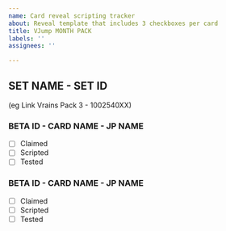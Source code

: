 ```yaml
---
name: Card reveal scripting tracker
about: Reveal template that includes 3 checkboxes per card
title: VJump MONTH PACK
labels: ''
assignees: ''

---
```


## SET NAME - SET ID
(eg Link Vrains Pack 3 - 1002540XX)  
### BETA ID - CARD NAME - JP NAME
- [ ] Claimed
- [ ] Scripted
- [ ] Tested
### BETA ID - CARD NAME - JP NAME
- [ ] Claimed
- [ ] Scripted
- [ ] Tested
